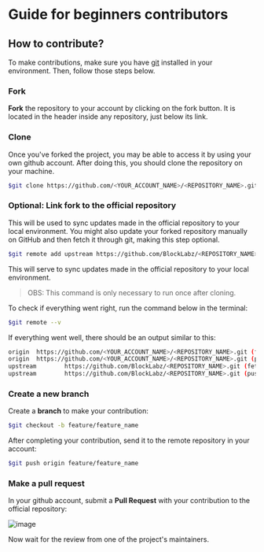 # Guide for beginners contributors

## How to contribute?

To make contributions, make sure you have [git](https://git-scm.com/) installed in your environment. Then, follow those steps below.

### Fork

**Fork** the repository to your account by clicking on the fork button. It is located in the header inside any repository, just below its link.

### Clone

Once you've forked the project, you may be able to access it by using your own github account. After doing this, you should clone the repository on your machine.

```bash
$git clone https://github.com/<YOUR_ACCOUNT_NAME>/<REPOSITORY_NAME>.git
```

### Optional: Link fork to the official repository

This will be used to sync updates made in the official repository to your local environment. You might also update your forked repository manually on GitHub and then fetch it through git, making this step optional.

```bash
$git remote add upstream https://github.com/BlockLabz/<REPOSITORY_NAME>.git
```

This will serve to sync updates made in the official repository to your local environment.

> OBS: This command is only necessary to run once after cloning.

To check if everything went right, run the command below in the terminal:

```bash
$git remote --v
```

If everything went well, there should be an output similar to this:

```bash
origin  https://github.com/<YOUR_ACCOUNT_NAME>/<REPOSITORY_NAME>.git (fetch)
origin  https://github.com/<YOUR_ACCOUNT_NAME>/<REPOSITORY_NAME>.git (push)
upstream        https://github.com/BlockLabz/<REPOSITORY_NAME>.git (fetch)
upstream        https://github.com/BlockLabz/<REPOSITORY_NAME>.git (push)
```

### Create a new branch

Create a **branch** to make your contribution:

```bash
$git checkout -b feature/feature_name
```

After completing your contribution, send it to the remote repository in your account:

```bash
$git push origin feature/feature_name
```

### Make a pull request

In your github account, submit a **Pull Request** with your contribution to the official repository:

![image](https://user-images.githubusercontent.com/50463866/103661883-0089b400-4f4e-11eb-8752-3c341fdc3e4a.png)

Now wait for the review from one of the project's maintainers.
